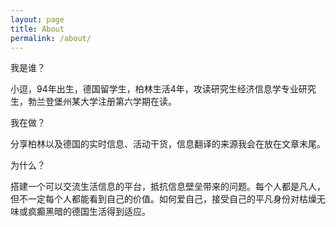 ```yaml
---
layout: page
title: About
permalink: /about/
---
```

我是谁？

小逗，94年出生，德国留学生，柏林生活4年，攻读研究生经济信息学专业研究生，勃兰登堡州某大学注册第六学期在读。

我在做？

分享柏林以及德国的实时信息、活动干货，信息翻译的来源我会在放在文章末尾。

为什么？

搭建一个可以交流生活信息的平台，抵抗信息壁垒带来的问题。每个人都是凡人，但不一定每个人都能看到自己的价值。如何爱自己，接受自己的平凡身份对枯燥无味或疯癫黑暗的德国生活得到适应。
